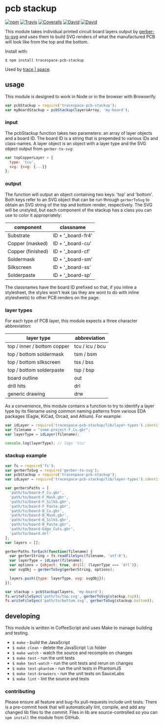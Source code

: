 # pcb stackup
[![npm](https://img.shields.io/npm/v/pcb-stackup.svg?style=flat-square)](https://www.npmjs.com/package/pcb-stackup)
[![Travis](https://img.shields.io/travis/tracespace/pcb-stackup.svg?style=flat-square)](https://travis-ci.org/tracespace/pcb-stackup)
[![Coveralls](https://img.shields.io/coveralls/tracespace/pcb-stackup.svg?style=flat-square)](https://coveralls.io/github/tracespace/pcb-stackup)
[![David](https://img.shields.io/david/tracespace/pcb-stackup.svg?style=flat-square)](https://david-dm.org/tracespace/pcb-stackup)
[![David](https://img.shields.io/david/dev/tracespace/pcb-stackup.svg?style=flat-square)](https://david-dm.org/tracespace/pcb-stackup#info=devDependencies)

This module takes individual printed circuit board layers output by [gerber-to-svg](https://github.com/mcous/gerber-to-svg) and uses them to build SVG renders of what the manufactured PCB will look like from the top and the bottom.

Install with:

``` shell
$ npm install tracespace-pcb-stackup
```

Used by [trace | space](https://tracespace.io).

## usage
This module is designed to work in Node or in the browser with Browserify.

``` javascript
var pcbStackup = require('tracespace-pcb-stackup');
var myBoardStackup = pcbStackup(layersArray, 'my-board');
```

### input
The pcbStackup function takes two parameters: an array of layer objects and a board ID. The board ID is a string that is prepended to various IDs and class-names. A layer object is an object with a layer type and the SVG object output from `gerber-to-svg`:

``` javascript
var topCopperLayer = {
  type: 'tcu',
  svg: {svg: {...}}
};
```

### output
The function will output an object containing two keys: 'top' and 'bottom'. Both keys refer to an SVG object that can be run through `gerberToSvg` to obtain an SVG string of the top and bottom render, respectively. The SVG will be unstyled, but each component of the stackup has a class you can use to color it appropriately:


| component         | classname         |
|-------------------|-------------------|
| Substrate         | ID + '_board-fr4' |
| Copper (masked)   | ID + '_board-cu'  |
| Copper (finished) | ID + '_board-cf'  |
| Soldermask        | ID + '_board-sm'  |
| Silkscreen        | ID + '_board-ss'  |
| Solderpaste       | ID + '_board-sp'  |

The classnames have the board ID prefixed so that, if you inline a stylesheet, the styles won't leak (as they are wont to do with inline stylesheets) to other PCB renders on the page.

### layer types
For each type of PCB layer, this module expects a three character abbreviation:

| layer type                  | abbreviation    |
|-----------------------------|-----------------|
| top / inner / bottom copper | tcu / icu / bcu |
| top / bottom soldermask     | tsm / bsm       |
| top / bottom silkscreen     | tss / bss       |
| top / bottom solderpaste    | tsp / bsp       |
| board outline               | out             |
| drill hits                  | drl             |
| generic drawing             | drw             |

As a convenience, this module contains a function to try to identify a layer type by its filename using common naming patterns from various EDA packages (Eagle, KiCad, Orcad, and Altium). For example:

``` javascript
var idLayer = require('tracespace-pcb-stackup/lib/layer-types').identify;
var filename = "some-project-F_Cu.gbr";
var layerType = idLayer(filename);

console.log(layerType); // logs 'tcu'
```

### stackup example
``` javascript
var fs = require('fs');
var gerberToSvg = require('gerber-to-svg');
var pcbStackup = require('tracespace-pcb-stackup');
var idLayer = require('tracespace-pcb-stackup/lib/layer-types').identify;

var gerbersPaths = [
  'path/to/board-F_Cu.gbr',
  'path/to/board-F_Mask.gbr',
  'path/to/board-F_SilkS.gbr',
  'path/to/board-F_Paste.gbr',
  'path/to/board-B_Cu.gbr',
  'path/to/board-B_Mask.gbr',
  'path/to/board-B_SilkS.gbr',
  'path/to/board-B_Paste.gbr',
  'path/to/board-Edge_Cuts.gbr',
  'path/to/board.drl'
];
var layers = [];

gerberPaths.forEach(function(filename) {
  var gerberString = fs.readFileSync(filename, 'utf-8');
  var layerType = idLayer(filename);
  var options = {object: true, drill: (layerType === 'drl')};
  var svgObj = gerberToSvg(gerberString, options);

  layers.push({type: layerType, svg: svgObj});
});

var stackup = pcbStackup(layers, 'my-board');
fs.writeFileSync('path/to/top.svg', gerberToSvg(stackup.top));
fs.writeFileSync('path/to/bottom.svg', gerberToSvg(stackup.bottom));
```

## developing
This module is written in CoffeeScript and uses Make to manage building and testing.

* `$ make` - build the JavaScript
* `$ make clean` - delete the JavaScript `lib` folder
* `$ make watch` - watch the source and recompile on changes
* `$ make test` - run the unit tests
* `$ make test-watch` - run the unit tests and rerun on changes
* `$ make test-phantom` - run the unit tests in PhantomJS
* `$ make test-browsers` - run the unit tests on SauceLabs
* `$ make lint` - lint the source and tests

### contributing
Please ensure all feature and bug-fix pull-requests include unit tests. There is a pre-commit hook that will automatically lint, compile, and add any changed lib files to the commit. Files in lib are source-controlled so you can `npm install` the module from GitHub.
